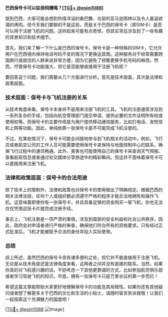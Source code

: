 **巴西保号卡可以註冊飛機嗎？[[TG💪+ @esim1088](https://t.me/s/esim1088)]**

提到巴西，大家可能会想到热情洋溢的桑巴舞、壮丽的亚马逊雨林以及令人垂涎欲滴的烤肉。但今天我们要聊的不是这些，而是关于巴西的保号卡（即SIM卡）是否可以用于注册飞机的问题。这听起来可能有点奇怪，但其实背后涉及到了一些有趣的背景知识和技术细节。

首先，我们来了解一下什么是巴西的保号卡。保号卡是一种特殊的SIM卡，它允许用户在巴西境内保持电话号码不变的情况下更换运营商。这种服务对于经常需要跨国旅行或居住的人群来说非常方便，因为它避免了频繁更换手机号码的麻烦。然而，尽管保号卡功能强大，但它是否能够直接用于注册飞机呢？

要回答这个问题，我们需要从几个方面进行分析。首先是技术层面，其次是法律和政策层面。

### 技术层面：保号卡与飞机注册的关系

从技术角度来看，保号卡本身并不是用来注册飞机的工具。飞机的注册通常涉及到一系列复杂的手续，包括向航空管理部门提交申请、提供必要的文件证明所有权或使用权等。而保号卡的主要作用是为用户提供移动通信服务，比如打电话、发短信和上网等功能。因此，单纯依靠一张保号卡是不可能完成飞机注册的。

不过，在某些情况下，保号卡可能会间接地参与到飞机相关的活动中。例如，飞行员或者航空公司的工作人员可能需要使用保号卡来保持与地面控制中心的联系，确保飞行过程中的通讯畅通。此外，乘客也可能使用自己的保号卡来查询天气预报、查看航班信息或者通过社交媒体分享旅途中的精彩瞬间。但这并不意味着保号卡可以直接用来注册飞机。

### 法律和政策层面：保号卡的合法用途

除了技术上的限制外，法律和政策也对保号卡的使用做出了明确规定。根据巴西的相关法律法规，任何个人或组织都必须遵守严格的程序才能合法地拥有和操作飞机。这意味着即使你有一张保号卡，并且具备足够的资金购买一架飞机，你也无法仅仅凭借这张卡片就完成注册手续。

事实上，飞机注册是一项严肃的事情，涉及到国家的安全利益和社会公共秩序。因此，政府会对申请者进行严格的审查，确保他们符合所有的资格要求。只有经过正式批准后，飞机才能被赋予合法的身份并投入实际使用。

### 总结

综上所述，虽然巴西的保号卡具有诸多便利之处，但它并不能直接用于注册飞机。无论是从技术角度还是法律角度来看，这两者之间并没有直接的联系。当然，如果你真的对飞机感兴趣的话，不妨考虑一下其他更靠谱的方式，比如参加航空俱乐部或者学习驾驶飞机的知识。毕竟，拥有一张保号卡只是万里长征的第一步而已！

希望这篇文章能帮助大家更好地理解保号卡的功能及其局限性。如果你还有其他疑问或者想了解更多关于巴西的文化和生活的小贴士，请随时留言告诉我哦！让我们一起探索这个充满魅力的国度吧！

[[TG💪+ @esim1088](https://t.me/s/esim1088) ![Image](https://i.postimg.cc/4NQfJmqS/Snipaste-2025-05-13-00-14-12.png)]